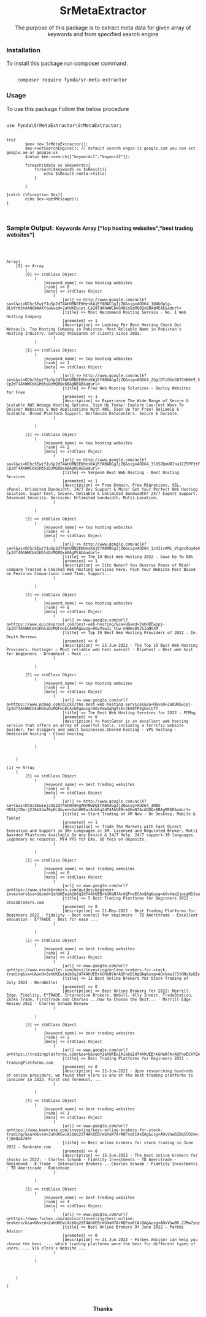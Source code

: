 <h1 align="center">SrMetaExtractor</h1>
<p align="center">The purpose of this package is to extract meta data for given array of keywords and from specified search engine</p>


<h3>Installation</h3>
<p>To install this package run composer command.</p>

<code>
    composer require fynda/sr-meta-extractor
</code>

<h3>Usage</h3>
<p>To use this package Follow the below procedure</p>
<code> 
use Fynda\SrMetaExtractor\SrMetaExtractor;

    try{
            $me= new SrMetaExtractor(); 
            $me->setSearchEngine(); // default search engin is google.com you can set google.ae or google.uk
            $data= $me->search(["keywords1","keyword2"]); 
        
            foreach($data as $keywords){
                foreach($keywords as $sResult){
                    echo $sResult->meta->title;
                }
                    
            }

    }catch (\Exception $ex){
            echo $ex->getMessage();
    }

</code>


<h3>Sample Output: <small>Keywords Array ["top hosting websites","best trading websites"]</small></h3>

<code>


    Array(
        [0] => Array
            (
            [0] => stdClass Object
                (
                    [keyword_name] => top hosting websites
                    [rank] => 0
                    [meta] => stdClass Object
                        (
                            [url] => http://www.google.com/aclk?sa=l&ai=DChcSEwjY1uSp2dT4AhUBNJEKHesKAjEYABACGgJjZQ&sig=AOD64_1Q4b0plg-0LUfrbShA4d6bWAXYcw&ved=2ahUKEwjpj-Cp2dT4AhWWCbkGHb5sDzMQ0Qx6BAgMEAE&adurl=
                            [title] => Most Recommend Hosting Service - No. 1 Web Hosting Company
                            [promoted] => 1
                            [description] => Looking For Best Hosting Check Out Websouls. Top Hosting Company in Pakistan. Most Reliable Name in Pakistan's Hosting Industry, Serving thousands of clients since 2002. 
                        )
                )

            [1] => stdClass Object
                (
                    [keyword_name] => top hosting websites
                    [rank] => 1
                    [meta] => stdClass Object
                        (
                            [url] => http://www.google.com/aclk?sa=L&ai=DChcSEwjY1uSp2dT4AhUBNJEKHesKAjEYABAAGgJjZQ&sig=AOD64_2GglDTcOGn5Bf5hN0e9_5fif63AA&ved=2ahUKEwjpj-Cp2dT4AhWWCbkGHb5sDzMQ0Qx6BAgNEAE&adurl=
                            [title] => Free Web Hosting Solutions - Deploy Websites for Free
                            [promoted] => 1
                            [description] => Experience The Wide Range of Secure & Scalable AWS Webapp Hosting Options. Sign Up Today! Explore Low-Cost Ways To Deliver Websites & Web Applications With AWS. Sign Up for Free! Reliable & Scalable. Broad Platform Support. Worldwide Datacenters. Secure & Durable.
                        )

                )

            [2] => stdClass Object
                (
                    [keyword_name] => top hosting websites
                    [rank] => 2
                    [meta] => stdClass Object
                        (
                            [url] => http://www.google.com/aclk?sa=l&ai=DChcSEwjY1uSp2dT4AhUBNJEKHesKAjEYABADGgJjZQ&sig=AOD64_3lOSZQmURInaJ2Z5PP2tF1oS8Vqw&ved=2ahUKEwjpj-Cp2dT4AhWWCbkGHb5sDzMQ0Qx6BAgOEAE&adurl=
                            [title] => Verpex® Best Web Hosting - Best Hosting Services
                            [promoted] => 1
                            [description] => Free Domain, Free Migrations, SSL, cPanel, Unlimited Bandwidth, 24/7 Dev Support & More! Get Your Perfect Web Hosting Solution. Super Fast, Secure, Reliable & Unlimited Bandwidth! 24/7 Expert Support. Advanced Security. Services: Unlimited bandwidth, Multi-Location.
                        )

                )

            [3] => stdClass Object
                (
                    [keyword_name] => top hosting websites
                    [rank] => 3
                    [meta] => stdClass Object
                        (
                            [url] => http://www.google.com/aclk?sa=l&ai=DChcSEwjY1uSp2dT4AhUBNJEKHesKAjEYABABGgJjZQ&sig=AOD64_1zH2ivAMi_Vlgbx8og4eOG5_ElKw&ved=2ahUKEwjpj-Cp2dT4AhWWCbkGHb5sDzMQ0Qx6BAgPEAE&adurl=
                            [title] => The 10 Best Web Hosting 2022 - Save Up To 88%
                            [promoted] => 1
                            [description] => Site Owner? You Deserve Peace of Mind! Compare Trusted & Checked Web Hosting Services Here. Pick Your Website Host Based on Features Comparison: Load Time, Support...
                        )

                )

            [4] => stdClass Object
                (
                    [keyword_name] => top hosting websites
                    [rank] => 0
                    [meta] => stdClass Object
                        (
                            [url] => www.google.com/url?q=https://www.quicksprout.com/best-web-hosting/&sa=U&ved=2ahUKEwjpj-Cp2dT4AhWWCbkGHb5sDzMQFnoECAkQAg&usg=AOvVaw3i_tCw-nNHmcBV25IqNtXM
                            [title] => Top 10 Best Web Hosting Providers of 2022 – In-Depth Reviews
                            [promoted] => 0
                            [description] => 22-Jun-2022 · The Top 10 Best Web Hosting Providers. Hostinger – Most reliable web host overall · Bluehost – Best web host for beginners · Dreamhost – Most ...
                        )

                )

            [5] => stdClass Object
                (
                    [keyword_name] => top hosting websites
                    [rank] => 1
                    [meta] => stdClass Object
                        (
                            [url] => www.google.com/url?q=https://www.pcmag.com/picks/the-best-web-hosting-services&sa=U&ved=2ahUKEwjpj-Cp2dT4AhWWCbkGHb5sDzMQFnoECAoQAg&usg=AOvVaw1qHgTskrJkG9TP3gUx1U77
                            [title] => The Best Web Hosting Services for 2022 - PCMag
                            [promoted] => 0
                            [description] => HostGator is an excellent web hosting service that offers an array of powerful tools, including a terrific website builder, for bloggers and small businesses.Shared hosting · VPS hosting · Dedicated hosting · Cloud hosting
                        )

                )


        )

    [1] => Array
        (
            [0] => stdClass Object
                (
                    [keyword_name] => best trading websites
                    [rank] => 0
                    [meta] => stdClass Object
                        (
                            [url] => http://www.google.com/aclk?sa=l&ai=DChcSEwiejcOq2dT4AhWnQkgAHYNwDQIYABAAGgJjZQ&sig=AOD64_3H0S-H85AjCDmrjXJ6kXda76pHLQ&ved=2ahUKEwiAib6q2dT4AhUEBrkGHaN7ArAQ0Qx6BAgMEAE&adurl=
                            [title] => Start Trading at XM Now - On Desktop, Mobile & Tablet
                            [promoted] => 1
                            [description] => Trade The Markets with Fast Direct Execution and Support in 30+ Languages at XM. Licensed and Regulated Broker, Multi Awarded Platforms Available On Any Device & 24/7 Help. 24/7 support-30 languages. Legendary no requotes. MT4 VPS for EAs. $0 fees on deposits.
                        )

                )

            [1] => stdClass Object
                (
                    [keyword_name] => best trading websites
                    [rank] => 0
                    [meta] => stdClass Object
                        (
                            [url] => www.google.com/url?q=https://www.stockbrokers.com/guides/beginner-investors&sa=U&ved=2ahUKEwiAib6q2dT4AhUEBrkGHaN7ArAQFnoECAoQAg&usg=AOvVaw2jwsgHDJqaIKeRiZ_FXWCe
                            [title] => 5 Best Trading Platforms for Beginners 2022 - StockBrokers.com
                            [promoted] => 0
                            [description] => 21-May-2022 · Best Trading Platforms for Beginners 2022 · Fidelity - Best overall for beginners · TD Ameritrade - Excellent education · E*TRADE - Best for ease ...
                        )

                )

            [2] => stdClass Object
                (
                    [keyword_name] => best trading websites
                    [rank] => 1
                    [meta] => stdClass Object
                        (
                            [url] => www.google.com/url?q=https://www.nerdwallet.com/best/investing/online-brokers-for-stock-trading&sa=U&ved=2ahUKEwiAib6q2dT4AhUEBrkGHaN7ArAQFnoECAgQAg&usg=AOvVaw1C5tONvXpQIy7tLLotYVQD
                            [title] => 11 Best Online Brokers for Stock Trading of July 2022 - NerdWallet
                            [promoted] => 0
                            [description] => Best Online Brokers for 2022: Merrill Edge, Fidelity, E*TRADE, Interactive Brokers, Webull, Ally Invest, TradeStation, Zacks Trade, FirstTrade and Charles ...How to Choose the Best... · Merrill Edge Review 2022 · Charles Schwab Review
                        )

                )

            [3] => stdClass Object
                (
                    [keyword_name] => best trading websites
                    [rank] => 2
                    [meta] => stdClass Object
                        (
                            [url] => www.google.com/url?q=https://tradingplatforms.com/&sa=U&ved=2ahUKEwiAib6q2dT4AhUEBrkGHaN7ArAQFnoECAYQAg&usg=AOvVaw30Slk7_COFnBppg6LuQ8YX
                            [title] => Best Trading Platforms for Beginners 2022 - TradingPlatforms.com
                            [promoted] => 0
                            [description] => 22-Jun-2022 · Upon researching hundreds of online providers, we found that eToro is one of the best trading platforms to consider in 2022. First and foremost, ...
                        )

                )

            [4] => stdClass Object
                (
                    [keyword_name] => best trading websites
                    [rank] => 3
                    [meta] => stdClass Object
                        (
                            [url] => www.google.com/url?q=https://www.bankrate.com/investing/best-online-brokers-for-stock-trading/&sa=U&ved=2ahUKEwiAib6q2dT4AhUEBrkGHaN7ArAQFnoECAkQAg&usg=AOvVaw0ZBqS5O2nk-TjBeQuE7m4r
                            [title] => Best online brokers for stock trading in June 2022 - Bankrate.com
                            [promoted] => 0
                            [description] => 15-Jun-2022 · The best online brokers for stocks in 2022: · Charles Schwab · Fidelity Investments · TD Ameritrade · Robinhood · E-Trade · Interactive Brokers ...Charles Schwab · Fidelity Investments · TD Ameritrade · Robinhood
                        )

                )

            [5] => stdClass Object
                (
                    [keyword_name] => best trading websites
                    [rank] => 4
                    [meta] => stdClass Object
                        (
                            [url] => www.google.com/url?q=https://www.forbes.com/advisor/investing/best-online-brokers/&sa=U&ved=2ahUKEwiAib6q2dT4AhUEBrkGHaN7ArAQFnoECAcQAg&usg=AOvVaw0R_ZJMw7yqzoXcKmwYyW_R
                            [title] => Best Online Brokers Of June 2022 – Forbes Advisor
                            [promoted] => 0
                            [description] => 21-Jun-2022 · Forbes Advisor can help you choose the best. ... which trading platforms were the best for different types of users. ... Via eToro's Website ...
                        )

                )

      

        )

    )

</code>

<h4 align="center">Thanks</h4>



















